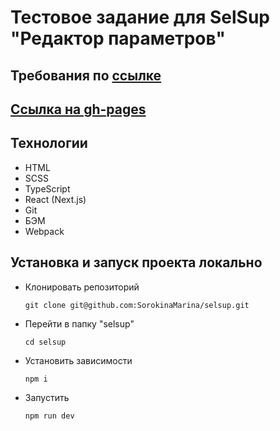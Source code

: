 # Тестовое задание для SelSup "Редактор параметров"

## Требования по [ссылке](https://docs.yandex.ru/docs/view?url=ya-disk-public%3A%2F%2FisWHXuM2ECm%2BItXxtyfsox9GuUPLTKK0N5EcStlMcL7HbRrP8GARg%2BAkLsH4kikEq%2FJ6bpmRyOJonT3VoXnDag%3D%3D&name=Тестовое%20задание%20Frontend.docx)

## [Ссылка на gh-pages](https://sorokinamarina.github.io/selsup/)

## Технологии

* HTML
* SCSS
* TypeScript
* React (Next.js)
* Git
* БЭМ
* Webpack

## Установка и запуск проекта локально

* Клонировать репозиторий
  
  `git clone git@github.com:SorokinaMarina/selsup.git`

* Перейти в папку "selsup"
  
  `cd selsup`

* Установить зависимости
  
  `npm i`

* Запустить 
  
  `npm run dev`
